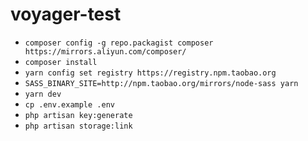 # voyager-test

- `composer config -g repo.packagist composer https://mirrors.aliyun.com/composer/`
- `composer install`
- `yarn config set registry https://registry.npm.taobao.org`
- `SASS_BINARY_SITE=http://npm.taobao.org/mirrors/node-sass yarn`
- `yarn dev`
- `cp .env.example .env`
- `php artisan key:generate`
- `php artisan storage:link`
